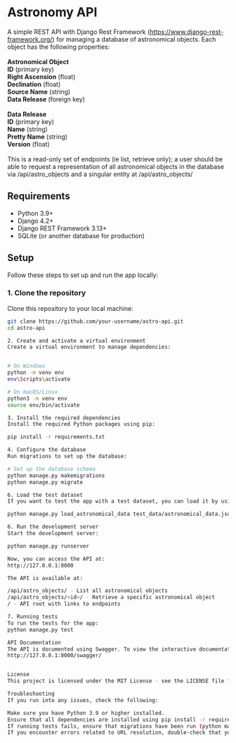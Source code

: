 # Astronomy API

A simple REST API with Django Rest Framework (https://www.django-rest-framework.org/) for managing a database of astronomical objects. 
Each object has the following properties:<br />
<br />
**Astronomical Object** <br />
**ID** (primary key) <br />
**Right Ascension** (float) <br />
**Declination** (float) <br />
**Source Name** (string) <br />
**Data Release** (foreign key)<br />
<br />
**Data Release** <br />
**ID** (primary key) <br />
**Name** (string) <br />
**Pretty Name** (string) <br />
**Version** (float) <br />
<br />
This is a read-only set of endpoints (ie list, retrieve only); a user should be able to request a representation of all astronomical objects in the database via /api/astro_objects and a singular entity at /api/astro_objects/<id> 


## Requirements

- Python 3.9+
- Django 4.2+
- Django REST Framework 3.13+
- SQLite (or another database for production)

## Setup

Follow these steps to set up and run the app locally:

### 1. Clone the repository

Clone this repository to your local machine:

```bash
git clone https://github.com/your-username/astro-api.git
cd astro-api

2. Create and activate a virtual environment
Create a virtual environment to manage dependencies:


# On Windows
python -m venv env
env\Scripts\activate

# On macOS/Linux
python3 -m venv env
source env/bin/activate

3. Install the required dependencies
Install the required Python packages using pip:

pip install -r requirements.txt

4. Configure the database
Run migrations to set up the database:

# Set up the database schema
python manage.py makemigrations
python manage.py migrate

6. Load the test dataset
If you want to test the app with a test dataset, you can load it by using the load_astronomical_data command in the following way:

python manage.py load_astronomical_data test_data/astronomical_data.json

6. Run the development server
Start the development server:

python manage.py runserver

Now, you can access the API at:
http://127.0.0.1:8000

The API is available at:

/api/astro_objects/ - List all astronomical objects
/api/astro_objects/<id>/ - Retrieve a specific astronomical object
/ - API root with links to endpoints

7. Running tests
To run the tests for the app:
python manage.py test

API Documentation
The API is documented using Swagger. To view the interactive documentation, navigate to:
http://127.0.0.1:8000/swagger/


License
This project is licensed under the MIT License - see the LICENSE file for details.

Troubleshooting
If you run into any issues, check the following:

Make sure you have Python 3.9 or higher installed.
Ensure that all dependencies are installed using pip install -r requirements.txt.
If running tests fails, ensure that migrations have been run (python manage.py migrate).
If you encounter errors related to URL resolution, double-check that your URL configurations match the expected patterns.
